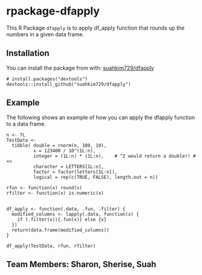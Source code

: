 # rpackage-dfapply
This R Package `dfapply` is to apply df_apply function that rounds up the numbers in a given data frame.


## Installation
You can install the package from with: [suahkim729/dfapply](https://github.com/suahkim729/dfapply)
```{r}
# install.packages("devtools")
devtools::install_github("suahkim729/dfapply")
```

## Example
The following shows an example of how you can apply the dfapply function to a data frame.
```{r}
n <- 7L
TestData <-
  tibble( double = rnorm(n, 100, 10),
          x = 123400 / 10^(1L:n),
          integer = (1L:n) * (1L:n),    # ^2 would return a double!! #<<
          character = LETTERS[1L:n],
          factor = factor(letters[1L:n]),
          logical = rep(c(TRUE, FALSE), length.out = n))

rfun <- function(x) round(x)
rfilter <- function(x) is.numeric(x)


df_apply <- function(.data, .fun, .filter) {
  modified_columns <- lapply(.data, function(x) {
    if (.filter(x)){.fun(x)} else {x}
  })
  return(data.frame(modified_columns))
}

df_apply(TestData, rfun, rfilter)
```
## Team Members: Sharon, Sherise, Suah
